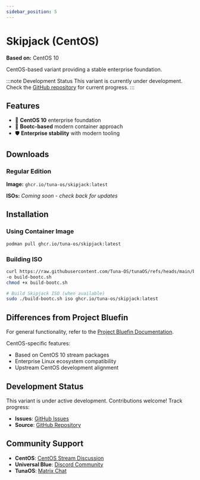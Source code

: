 ```yaml
---
sidebar_position: 5
---
```


# Skipjack (CentOS)

**Based on:** CentOS 10

CentOS-based variant providing a stable enterprise foundation.

:::note Development Status
This variant is currently under development. Check the [GitHub repository](https://github.com/tuna-os/tunaOS) for current progress.
:::

## Features

- 🏢 **CentOS 10** enterprise foundation
- 🔄 **Bootc-based** modern container approach
- 🛡️ **Enterprise stability** with modern tooling

## Downloads

### Regular Edition
**Image:** `ghcr.io/tuna-os/skipjack:latest`

**ISOs:** *Coming soon - check back for updates*

## Installation

### Using Container Image
```bash
podman pull ghcr.io/tuna-os/skipjack:latest
```

### Building ISO
```bash
curl https://raw.githubusercontent.com/Tuna-OS/tunaOS/refs/heads/main/build-iso.sh \
-o build-bootc.sh
chmod +x build-bootc.sh

# Build Skipjack ISO (when available)
sudo ./build-bootc.sh iso ghcr.io/tuna-os/skipjack:latest
```

## Differences from Project Bluefin

For general functionality, refer to the [Project Bluefin Documentation](https://docs.projectbluefin.io).

CentOS-specific features:
- Based on CentOS 10 stream packages
- Enterprise Linux ecosystem compatibility
- Upstream CentOS development alignment

## Development Status

This variant is under active development. Contributions welcome! Track progress:

- **Issues**: [GitHub Issues](https://github.com/tuna-os/tunaOS/issues)
- **Source**: [GitHub Repository](https://github.com/tuna-os/tunaOS)

## Community Support

- **CentOS**: [CentOS Stream Discussion](https://forums.centos.org/)
- **Universal Blue**: [Discord Community](https://discord.gg/WEu6BdFEtp)
- **TunaOS**: [Matrix Chat](https://matrix.to/#/%23tunaos:reilly.asia)